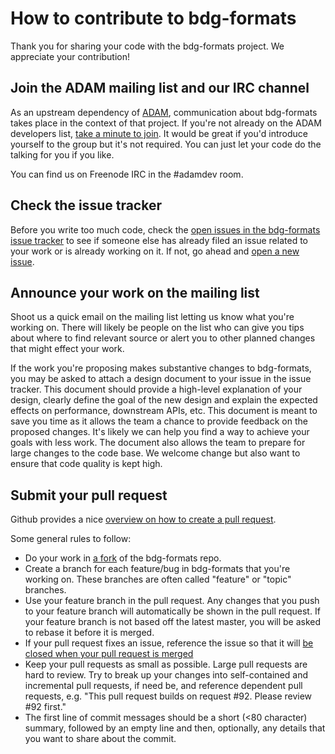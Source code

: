How to contribute to bdg-formats
================================

Thank you for sharing your code with the bdg-formats project. We appreciate your contribution!

## Join the ADAM mailing list and our IRC channel

As an upstream dependency of [ADAM](https://github.com/bigdatagenomics/adam), communication
about bdg-formats takes place in the context of that project. If you're not already on the
ADAM developers list, [take a minute to join](http://bigdatagenomics.github.io/mail/).
It would be great if you'd introduce yourself to the group but it's not required. You can just
let your code do the talking for you if you like.

You can find us on Freenode IRC in the #adamdev room.

## Check the issue tracker

Before you write too much code, check the [open issues in the bdg-formats issue tracker](https://github.com/bigdatagenomics/bdg-formats/issues?state=open)
to see if someone else has already filed an issue related to your work or is already working on it. If not, go ahead and 
[open a new issue](https://github.com/bigdatagenomics/bdg-formats/issues/new).

## Announce your work on the mailing list

Shoot us a quick email on the mailing list letting us know what you're working on. There
will likely be people on the list who can give you tips about where to find relevant 
source or alert you to other planned changes that might effect your work.

If the work you're proposing makes substantive changes to bdg-formats, you may be asked to attach a design document
to your issue in the issue tracker. This document should provide a high-level explanation of your design, clearly define the goal
of the new design and explain the expected effects on performance, downstream APIs, etc. This document is meant to save you time
as it allows the team a chance to provide feedback on the proposed changes. It's likely we can help you find a way
to achieve your goals with less work. The document also allows the team to prepare for large changes to the code
base. We welcome change but also want to ensure that code quality is kept high.

## Submit your pull request

Github provides a nice [overview on how to create a pull request](https://help.github.com/articles/creating-a-pull-request).

Some general rules to follow:

* Do your work in [a fork](https://help.github.com/articles/fork-a-repo) of the bdg-formats repo.
* Create a branch for each feature/bug in bdg-formats that you're working on. These branches are often called "feature"
or "topic" branches.
* Use your feature branch in the pull request. Any changes that you push to your feature branch will automatically
be shown in the pull request.  If your feature branch is not based off the latest master, you will be asked to rebase
it before it is merged.
* If your pull request fixes an issue, reference the issue so that it will [be closed when your pull request is merged](https://github.com/blog/1506-closing-issues-via-pull-requests)
* Keep your pull requests as small as possible. Large pull requests are hard to review. Try to break up your changes
into self-contained and incremental pull requests, if need be, and reference dependent pull requests, e.g. "This pull
request builds on request #92. Please review #92 first."
* The first line of commit messages should be a short (<80 character) summary, followed by an empty line and then,
optionally, any details that you want to share about the commit.
